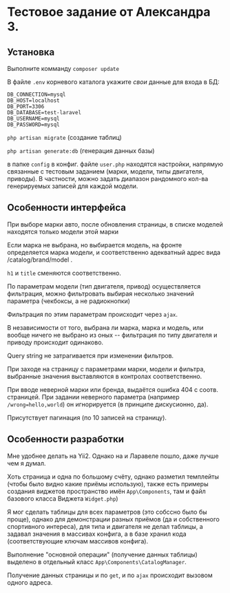 # Тестовое задание от Александра З.

## Установка

Выполните комманду `composer update`

В файле `.env` корневого каталога укажите *свои* данные для входа в БД:
```
DB_CONNECTION=mysql
DB_HOST=localhost
DB_PORT=3306
DB_DATABASE=test-laravel
DB_USERNAME=mysql
DB_PASSWORD=mysql
```

`php artisan migrate` (создание таблиц)

`php artisan generate:db` (генерация данных базы)

в папке `config` в конфиг. файле `user.php` находятся настройки, напрямую связанные с тестовым заданием (марки, модели, типы двигателя, приводы). В частности, можно задать диапазон рандомного кол-ва генерируемых записей для каждой модели.

## Особенности интерфейса
При выборе марки авто, после обновления страницы, в списке моделей находятся только модели этой марки

Если марка не выбрана, но выбирается модель, на фронте определяется марка модели, и соответственно адекватный адрес вида /catalog/brand/model .

`h1` и `title` сменяются соответственно.

По параметрам модели (тип двигателя, привод) осуществляется фильтрация, можно фильтровать выбирая несколько значений параметра (чекбоксы, а не радиокнопки)

Фильтрация по этим параметрам происходит через `ajax`.

В независимости от того, выбрана ли марка, марка и модель, или вообще ничего не выбрано из оных -- фильтрация по типу двигателя и приводу происходит одинаково.

Query string не затрагивается при изменении фильтров.

При заходе на страницу с параметрами марки, модели и фильтра, выбранные значения выставляются в контролах соответственно.

При вводе неверной марки или бренда, выдаётся ошибка 404 с соотв. страницей. При задании неверного параметра (например `/wrong=hello,world`) он игнорируется (в принципе дискусионно, да).

Присутствует пагинация (по 10 записей на страницу).

## Особенности разработки

Мне удобнее делать на Yii2. Однако на и Ларавеле пошло, даже лучше чем я думал.

Хоть страница и одна по большому счёту, однако разметил темплейты (чтобы было видно какие приёмы использую), также есть примеры создания виджетов пространство имён `App\Components`, там и файл базового класса Виджета `Widget.php`)

Я мог сделать таблицы для всех параметров (это собссно было бы проще), однако для демонстрации разных приёмов (да и собственного спортивного интереса), для типа и двигателя не делал таблицы, а задавал значения в массивах конфига, а в базе хранил кода (соответствующие ключам массивов конфига).

Выполнение "основной операции" (получение данных таблицы) выделено в отдельный класс `App\Components\CatalogManager`.

Получение данных страницы и по `get`, и  по `ajax` происходит вызовом одного адреса.
